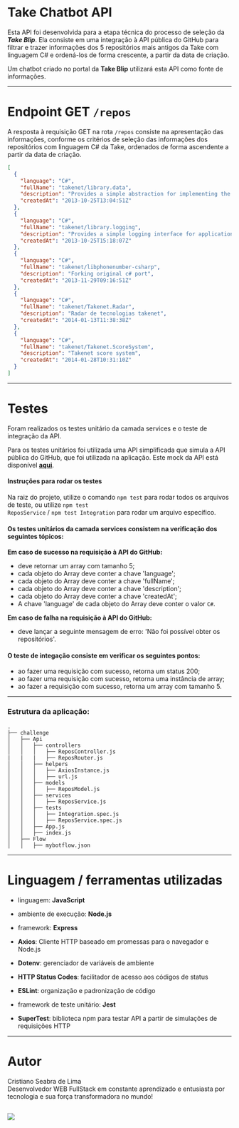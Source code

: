 # Take Chatbot API

Esta API foi desenvolvida para a etapa técnica do processo de seleção da _**Take Blip**_. Ela consiste em uma integração à API pública do GitHub para filtrar e trazer informações dos 5 repositórios mais antigos da Take com linguagem C# e ordená-los de forma crescente, a partir da data de criação.

Um chatbot criado no portal da **Take Blip** utilizará esta API como fonte de informações.

------------

# Endpoint GET <code>/repos</code>

A resposta à requisição GET na rota <code>/repos</code> consiste na apresentação das informações, conforme os critérios de seleção das informações dos repositórios com linguagem C# da Take, ordenados de forma ascendente a partir da data de criação.

```json
[
  {
    "language": "C#",
    "fullName": "takenet/library.data",
    "description": "Provides a simple abstraction for implementing the repository and unit of work patterns for data-enabled applications",
    "createdAt": "2013-10-25T13:04:51Z"
  },
  {
    "language": "C#",
    "fullName": "takenet/library.logging",
    "description": "Provides a simple logging interface for applications and some basic implementations of this interface",
    "createdAt": "2013-10-25T15:18:07Z"
  },
  {
    "language": "C#",
    "fullName": "takenet/libphonenumber-csharp",
    "description": "Forking original c# port",
    "createdAt": "2013-11-29T09:16:51Z"
  },
  {
    "language": "C#",
    "fullName": "takenet/Takenet.Radar",
    "description": "Radar de tecnologias takenet",
    "createdAt": "2014-01-13T11:38:38Z"
  },
  {
    "language": "C#",
    "fullName": "takenet/Takenet.ScoreSystem",
    "description": "Takenet score system",
    "createdAt": "2014-01-28T10:31:10Z"
  }
]
```

------------

# Testes

Foram realizados os testes unitário da camada services e o teste de integração da API.

Para os testes unitários foi utilizada uma API simplificada que simula a API pública do GitHub, que foi utilizada na aplicação. Este mock da API está disponível [**aqui**](https://62decf3d976ae7460be2be6d.mockapi.io/api/v1/takebliptest/repos).

#### Instruções para rodar os testes

Na raiz do projeto, utilize o comando <code>npm test</code> para rodar todos os arquivos de teste, ou utilize <code>npm test ReposService</code> / <code>npm test Integration</code> para rodar um arquivo específico.

#### **Os testes unitários da camada services consistem na verificação dos seguintes tópicos:**

**Em caso de sucesso na requisição à API do GitHub:**
- deve retornar um array com tamanho 5;
- cada objeto do Array deve conter a chave 'language';
- cada objeto do Array deve conter a chave 'fullName';
- cada objeto do Array deve conter a chave 'description';
- cada objeto do Array deve conter a chave 'createdAt';
- A chave 'language' de cada objeto do Array deve conter o valor <code>C#</code>.

**Em caso de falha na requisição à API do GitHub:**
- deve lançar a seguinte mensagem de erro: 'Não foi possível obter os repositórios'.

#### **O teste de integação consiste em verificar os seguintes pontos:**

- ao fazer uma requisição com sucesso, retorna um status 200;
- ao fazer uma requisição com sucesso, retorna uma instância de array;
- ao fazer a requisição com sucesso, retorna um array com tamanho 5.

------------

### Estrutura da aplicação:
```shell
.
├── challenge
│   ├── Api
│   │   ├── controllers
│   │   │   ├── ReposController.js
|   |   |   ├── ReposRouter.js
│   │   ├── helpers
│   │   │   ├── AxiosInstance.js
│   │   │   ├── url.js
│   │   ├── models
│   │   │   ├── ReposModel.js
│   │   ├── services
│   │   │   ├── ReposService.js
│   │   ├── tests
│   │   │   ├── Integration.spec.js
│   │   │   ├── ReposService.spec.js
│   │   ├── App.js
│   │   ├── index.js
│   ├── Flow
│   │   ├── mybotflow.json
```

------------

# Linguagem / ferramentas utilizadas

- linguagem: **JavaScript**
- ambiente de execução: **Node.js**
- framework: **Express**

- **Axios**: Cliente HTTP baseado em promessas para o navegador e Node.js
- **Dotenv**: gerenciador de variáveis de ambiente
- **HTTP Status Codes**: facilitador de acesso aos códigos de status
- **ESLint**: organização e padronização de código

- framework de teste unitário: **Jest**
- **SuperTest**: biblioteca npm para testar API a partir de simulações de requisições HTTP

---

# Autor

  Cristiano Seabra de Lima
<br />
  Desenvolvedor WEB FullStack em constante aprendizado e entusiasta por tecnologia e sua força transformadora no mundo!

  <a href="https://www.linkedin.com/in/cristianolimacsl/" target="_blank"><img src="https://img.shields.io/badge/-LinkedIn-%230077B5?style=for-the-badge&logo=linkedin&logoColor=white" target="_blank"></a>
---
